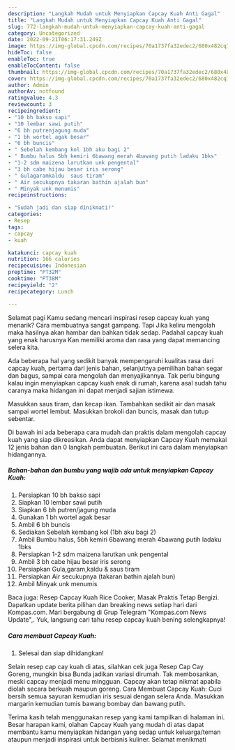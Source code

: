 ```yaml
---
description: "Langkah Mudah untuk Menyiapkan Capcay Kuah Anti Gagal"
title: "Langkah Mudah untuk Menyiapkan Capcay Kuah Anti Gagal"
slug: 772-langkah-mudah-untuk-menyiapkan-capcay-kuah-anti-gagal
category: Uncategorized
date: 2022-09-21T06:17:31.249Z
image: https://img-global.cpcdn.com/recipes/70a1737fa32edec2/680x482cq70/capcay-kuah-foto-resep-utama.jpg
hideToc: false
enableToc: true
enableTocContent: false
thumbnail: https://img-global.cpcdn.com/recipes/70a1737fa32edec2/680x482cq70/capcay-kuah-foto-resep-utama.jpg
cover: https://img-global.cpcdn.com/recipes/70a1737fa32edec2/680x482cq70/capcay-kuah-foto-resep-utama.jpg
author: Admin
authorAv: notfound
ratingvalue: 4.3
reviewcount: 3
recipeingredient:
- "10 bh bakso sapi"
- "10 lembar sawi putih"
- "6 bh putrenjagung muda"
- "1 bh wortel agak besar"
- "6 bh buncis"
- " Sebelah kembang kol 1bh aku bagi 2"
- " Bumbu halus 5bh kemiri 6bawang merah 4bawang putih ladaku 1bks"
- "1-2 sdm maizena larutkan unk pengental"
- "3 bh cabe hijau besar iris serong"
- " Gulagaramkaldu  saus tiram"
- " Air secukupnya takaran bathin ajalah bun"
- " Minyak unk menumis"
recipeinstructions:

- "Sudah jadi dan siap dinikmati!"
categories:
- Resep
tags:
- capcay
- kuah

katakunci: capcay kuah 
nutrition: 166 calories
recipecuisine: Indonesian
preptime: "PT32M"
cooktime: "PT38M"
recipeyield: "2"
recipecategory: Lunch

---
```



Selamat pagi Kamu sedang mencari inspirasi resep capcay kuah yang menarik? Cara membuatnya sangat gampang. Tapi Jika keliru mengolah maka hasilnya akan hambar dan bahkan tidak sedap. Padahal capcay kuah yang enak harusnya Kan memiliki aroma dan rasa yang dapat memancing selera kita.


Ada beberapa hal yang sedikit banyak mempengaruhi kualitas rasa dari capcay kuah, pertama dari jenis bahan, selanjutnya pemilihan bahan segar dan bagus, sampai cara mengolah dan menyajikannya. Tak perlu bingung kalau ingin menyiapkan capcay kuah enak di rumah, karena asal sudah tahu caranya maka hidangan ini dapat menjadi sajian istimewa.

Masukkan saus tiram, dan kecap ikan. Tambahkan sedikit air dan masak sampai wortel lembut. Masukkan brokoli dan buncis, masak dan tutup sebentar.


Di bawah ini ada beberapa cara mudah dan praktis dalam mengolah capcay kuah yang siap dikreasikan. Anda dapat menyiapkan Capcay Kuah memakai 12 jenis bahan dan 0 langkah pembuatan. Berikut ini cara dalam menyiapkan hidangannya.

<!--inarticleads1-->

##### Bahan-bahan dan bumbu yang wajib ada untuk menyiapkan Capcay Kuah:

1. Persiapkan 10 bh bakso sapi
1. Siapkan 10 lembar sawi putih
1. Siapkan 6 bh putren/jagung muda
1. Gunakan 1 bh wortel agak besar
1. Ambil 6 bh buncis
1. Sediakan  Sebelah kembang kol (1bh aku bagi 2)
1. Ambil  Bumbu halus, 5bh kemiri 6bawang merah 4bawang putih ladaku 1bks
1. Persiapkan 1-2 sdm maizena larutkan unk pengental
1. Ambil 3 bh cabe hijau besar iris serong
1. Persiapkan  Gula,garam,kaldu &amp; saus tiram
1. Persiapkan  Air secukupnya (takaran bathin ajalah bun)
1. Ambil  Minyak unk menumis


Baca juga: Resep Capcay Kuah Rice Cooker, Masak Praktis Tetap Bergizi. Dapatkan update berita pilihan dan breaking news setiap hari dari Kompas.com. Mari bergabung di Grup Telegram &#34;Kompas.com News Update&#34;,. Yuk, langsung cari tahu resep capcay kuah bening selengkapnya! 

<!--inarticleads2-->

##### Cara membuat Capcay Kuah:


1. Selesai dan siap dihidangkan!

Selain resep cap cay kuah di atas, silahkan cek juga Resep Cap Cay Goreng, mungkin bisa Bunda jadikan variasi dirumah. Tak membosankan, meski capcay menjadi menu mingguan. Capcay akan tetap nikmat apabila diolah secara berkuah maupun goreng. Cara Membuat Capcay Kuah: Cuci bersih semua sayuran kemudian iris sesuai dengan selera Anda. Masukkan margarin kemudian tumis bawang bombay dan bawang putih. 

Terima kasih telah menggunakan resep yang kami tampilkan di halaman ini. Besar harapan kami, olahan Capcay Kuah yang mudah di atas dapat membantu kamu menyiapkan hidangan yang sedap untuk keluarga/teman ataupun menjadi inspirasi untuk berbisnis kuliner. Selamat menikmati
